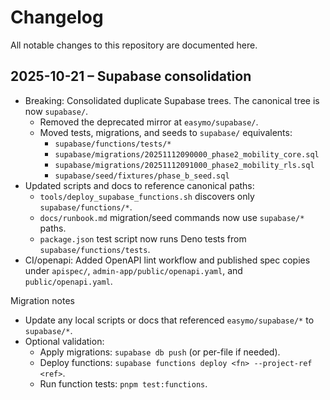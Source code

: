 # Changelog

All notable changes to this repository are documented here.

## 2025-10-21 – Supabase consolidation

- Breaking: Consolidated duplicate Supabase trees. The canonical tree is now `supabase/`.
  - Removed the deprecated mirror at `easymo/supabase/`.
  - Moved tests, migrations, and seeds to `supabase/` equivalents:
    - `supabase/functions/tests/*`
    - `supabase/migrations/20251112090000_phase2_mobility_core.sql`
    - `supabase/migrations/20251112091000_phase2_mobility_rls.sql`
    - `supabase/seed/fixtures/phase_b_seed.sql`
- Updated scripts and docs to reference canonical paths:
  - `tools/deploy_supabase_functions.sh` discovers only `supabase/functions/*`.
  - `docs/runbook.md` migration/seed commands now use `supabase/*` paths.
  - `package.json` test script now runs Deno tests from `supabase/functions/tests`.
- CI/openapi: Added OpenAPI lint workflow and published spec copies under `apispec/`, `admin-app/public/openapi.yaml`, and `public/openapi.yaml`.

Migration notes
- Update any local scripts or docs that referenced `easymo/supabase/*` to `supabase/*`.
- Optional validation:
  - Apply migrations: `supabase db push` (or per-file if needed).
  - Deploy functions: `supabase functions deploy <fn> --project-ref <ref>`.
  - Run function tests: `pnpm test:functions`.


